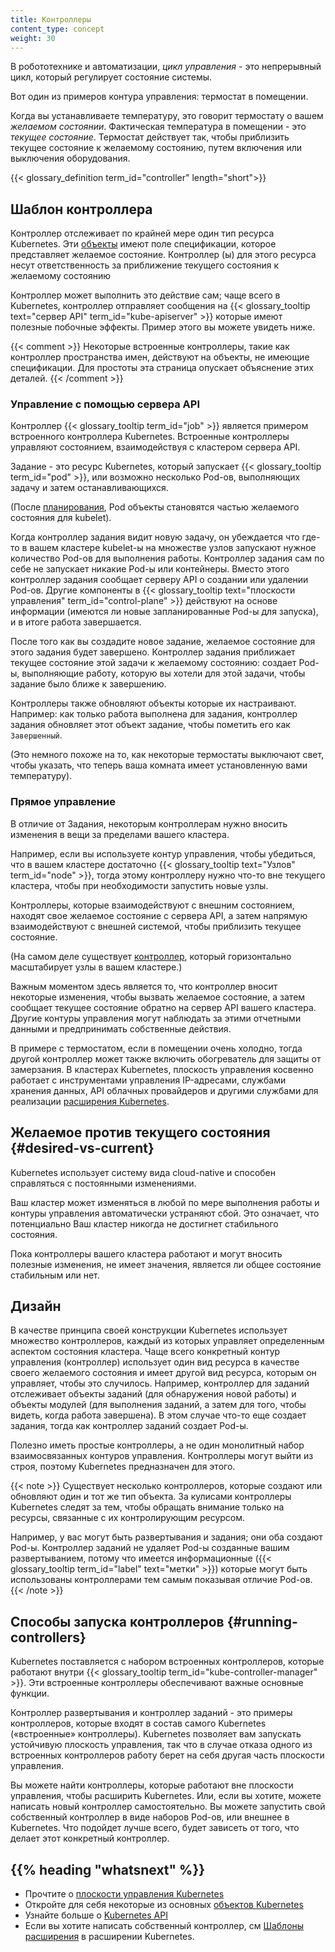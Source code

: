 ```yaml
---
title: Контроллеры
content_type: concept
weight: 30
---
```


<!-- overview -->

В робототехнике и автоматизации, _цикл управления_ - это непрерывный цикл, который регулирует состояние системы.

Вот один из примеров контура управления: термостат в помещении.

Когда вы устанавливаете температуру, это говорит термостату о вашем *желаемом состоянии*. Фактическая температура в помещении - это 
*текущее состояние*. Термостат действует так, чтобы приблизить текущее состояние к желаемому состоянию, путем включения или выключения оборудования.

{{< glossary_definition term_id="controller" length="short">}}




<!-- body -->

## Шаблон контроллера

Контроллер отслеживает по крайней мере один тип ресурса Kubernetes.
Эти [объекты](/docs/concepts/overview/working-with-objects/kubernetes-objects/#kubernetes-objects)
имеют поле спецификации, которое представляет желаемое состояние. Контроллер (ы) для этого ресурса несут ответственность за приближение текущего состояния к желаемому состоянию

Контроллер может выполнить это действие сам; чаще всего в Kubernetes,
контроллер отправляет сообщения на 
{{< glossary_tooltip text="сервер API" term_id="kube-apiserver" >}} которые имеют
полезные побочные эффекты. Пример этого вы можете увидеть ниже.

{{< comment >}}
Некоторые встроенные контроллеры, такие как контроллер пространства имен, действуют на объекты, не имеющие спецификации. Для простоты эта страница опускает объяснение этих деталей.
{{< /comment >}}

### Управление с помощью сервера API 

Контроллер {{< glossary_tooltip term_id="job" >}} является примером встроенного контроллера Kubernetes. Встроенные контроллеры управляют состоянием, взаимодействуя с кластером сервера API.

Задание - это ресурс Kubernetes, который запускает
{{< glossary_tooltip term_id="pod" >}}, или возможно несколько Pod-ов, выполняющих задачу и затем останавливающихся.

(После [планирования](/docs/concepts/scheduling-eviction/), Pod объекты становятся частью желаемого состояния для kubelet).

Когда контроллер задания видит новую задачу, он убеждается что где-то в вашем кластере kubelet-ы на множестве узлов запускают нужное количество Pod-ов для выполнения работы.
Контроллер задания сам по себе не запускает никакие Pod-ы или контейнеры. Вместо этого контроллер задания сообщает серверу API о создании или удалении Pod-ов.
Другие компоненты в 
{{< glossary_tooltip text="плоскости управления" term_id="control-plane" >}}
действуют на основе информации (имеются ли новые запланированные Pod-ы для запуска), и в итоге работа завершается.

После того как вы создадите новое задание, желаемое состояние для этого задания будет завершено. Контроллер задания приближает текущее состояние этой задачи к желаемому состоянию: создает Pod-ы, выполняющие работу, которую вы хотели для этой задачи, чтобы задание было ближе к завершению.

Контроллеры также обновляют объекты которые их настраивают.
Например: как только работа выполнена для задания, контроллер задания обновляет этот объект задание, чтобы пометить его как `Завершенный`.

(Это немного похоже на то, как некоторые термостаты выключают свет, чтобы указать, что теперь ваша комната имеет установленную вами температуру).

### Прямое управление

В отличие от Задания, некоторым контроллерам нужно вносить изменения в вещи за пределами вашего кластера.

Например, если вы используете контур управления, чтобы убедиться, что в вашем кластере достаточно {{< glossary_tooltip text="Узлов" term_id="node" >}},
тогда этому контроллеру нужно что-то вне текущего кластера, чтобы при необходимости запустить новые узлы.

Контроллеры, которые взаимодействуют с внешним состоянием, находят свое желаемое состояние с сервера API, а затем напрямую взаимодействуют с внешней системой, чтобы приблизить текущее состояние.

(На самом деле существует [контроллер](https://github.com/kubernetes/autoscaler/), который горизонтально масштабирует узлы в вашем кластере.)

Важным моментом здесь является то, что контроллер вносит некоторые изменения, чтобы вызвать желаемое состояние, а затем сообщает текущее состояние обратно на сервер API вашего кластера. Другие контуры управления могут наблюдать за этими отчетными данными и предпринимать собственные действия.

В примере с термостатом, если в помещении очень холодно, тогда другой контроллер может также включить обогреватель для защиты от замерзания. В кластерах Kubernetes, плоскость управления косвенно работает с инструментами управления IP-адресами, службами хранения данных, API облачных провайдеров и другими службами для реализации
[расширения Kubernetes](/docs/concepts/extend-kubernetes/).

## Желаемое против текущего состояния {#desired-vs-current}

Kubernetes использует систему вида cloud-native и способен справляться с постоянными изменениями.

Ваш кластер может изменяться в любой по мере выполнения работы и контуры управления автоматически устраняют сбой. Это означает, что потенциально Ваш кластер никогда не достигнет стабильного состояния.

Пока контроллеры вашего кластера работают и могут вносить полезные изменения, не имеет значения, является ли общее состояние стабильным или нет.

## Дизайн

В качестве принципа своей конструкции Kubernetes использует множество контроллеров, каждый из которых управляет определенным аспектом состояния кластера. Чаще всего конкретный контур управления (контроллер) использует один вид ресурса в качестве своего желаемого состояния и имеет другой вид ресурса, которым он управляет, чтобы это случилось. Например, контроллер для заданий отслеживает объекты заданий (для обнаружения новой работы) и объекты модулей (для выполнения заданий, а затем для того, чтобы видеть, когда работа завершена). В этом случае что-то еще создает задания, тогда как контроллер заданий создает Pod-ы.

Полезно иметь простые контроллеры, а не один монолитный набор взаимосвязанных контуров управления. Контроллеры могут выйти из строя, поэтому Kubernetes предназначен для этого.

{{< note >}}
Существует несколько контроллеров, которые создают или обновляют один и тот же тип объекта. За кулисами контроллеры Kubernetes следят за тем, чтобы обращать внимание только на ресурсы, связанные с их контролирующим ресурсом.

Например, у вас могут быть развертывания и задания; они оба создают Pod-ы. Контроллер заданий не удаляет Pod-ы созданные вашим развертыванием, потому что имеется информационные ({{< glossary_tooltip term_id="label" text="метки" >}})
которые могут быть использованы контроллерами тем самым показывая отличие Pod-ов.
{{< /note >}}

## Способы запуска контроллеров {#running-controllers}

Kubernetes поставляется с набором встроенных контроллеров, которые работают внутри {{< glossary_tooltip term_id="kube-controller-manager" >}}. Эти встроенные контроллеры обеспечивают важные основные функции.

Контроллер развертывания и контроллер заданий - это примеры контроллеров, которые входят в состав самого Kubernetes («встроенные» контроллеры).
Kubernetes позволяет вам запускать устойчивую плоскость управления, так что в случае отказа одного из встроенных контроллеров работу берет на себя другая часть плоскости управления.

Вы можете найти контроллеры, которые работают вне плоскости управления, чтобы расширить Kubernetes.
Или, если вы хотите, можете написать новый контроллер самостоятельно. Вы можете запустить свой собственный контроллер в виде наборов Pod-ов,
или внешнее в Kubernetes. Что подойдет лучше всего, будет зависеть от того, что делает этот конкретный контроллер.



## {{% heading "whatsnext" %}}

* Прочтите о [плоскости управления Kubernetes ](/docs/concepts/overview/components/#control-plane-components)
* Откройте для себя некоторые из основных [объектов Kubernetes ](/docs/concepts/overview/working-with-objects/kubernetes-objects/)
* Узнайте больше о [Kubernetes API](/docs/concepts/overview/kubernetes-api/)
* Если вы хотите написать собственный контроллер, см [Шаблоны расширения](/docs/concepts/extend-kubernetes/extend-cluster/#extension-patterns) в расширении Kubernetes.
